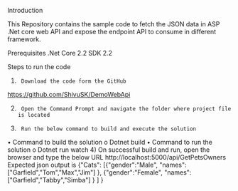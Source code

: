 Introduction
 
This Repository contains the sample code to fetch the JSON data in ASP .Net core web API and expose the endpoint API to consume in different framework.
 
Prerequisites
.Net Core 2.2 SDK 2.2
 
Steps to run the code
 
1)      Download the code form the GitHub
https://github.com/ShivuSK/DemoWebApi
 
2)      Open the Command Prompt and navigate the folder where project file is located
3)      Run the below command to build and execute the solution
•	Command to build the solution
o	Dotnet build
•	Command to run the solution
o	Dotnet run watch
       4) On successful build and run, open the browser and type the below URL
           http://localhost:5000/api/GetPetsOwners
           Expected json output is 
{"Cats":
	 [{"gender":"Male",
		  "names":["Garfield","Tom","Max","Jim"]
	  },
	  {"gender":"Female",
		 "names":["Garfield","Tabby","Simba"]
	  }
	 ]
}

      

